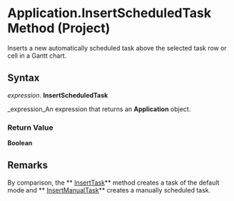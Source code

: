 
# Application.InsertScheduledTask Method (Project)

Inserts a new automatically scheduled task above the selected task row or cell in a Gantt chart.


## Syntax

 _expression_. **InsertScheduledTask**

 _expression_An expression that returns an  **Application** object.


### Return Value

 **Boolean**


## Remarks

By comparison, the  ** [InsertTask](fe4676bf-8d9a-d6e9-2d5e-74fd047c3944.md)** method creates a task of the default mode and ** [InsertManualTask](4fcfa1be-2a92-9906-2024-6bd14a31fdac.md)** creates a manually scheduled task.

